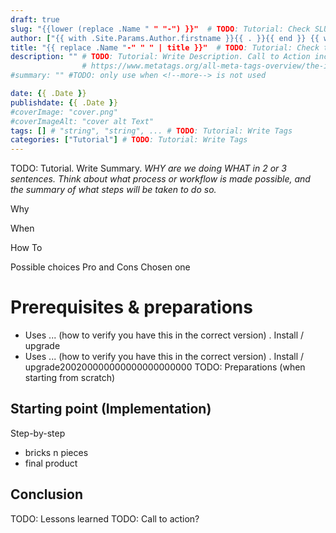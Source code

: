 ```yaml
---
draft: true
slug: "{{lower (replace .Name " " "-") }}"  # TODO: Tutorial: Check SLUG.
author: ["{{ with .Site.Params.Author.firstname }}{{ . }}{{ end }} {{ with .Site.Params.Author.lastname }}{{ . }}{{ end }}"]
title: "{{ replace .Name "-" " " | title }}"  # TODO: Tutorial: Check title. What is the page about in 60-64 characters?
description: "" # TODO: Tutorial: Write Description. Call to Action including Primary Keyword & Secondary Keyword in max 130 characters
                # https://www.metatags.org/all-meta-tags-overview/the-important-meta-tags/meta-name-description/
#summary: "" #TODO: only use when <!--more--> is not used

date: {{ .Date }}
publishdate: {{ .Date }}
#coverImage: "cover.png"
#coverImageAlt: "cover alt Text"
tags: [] # "string", "string", ... # TODO: Tutorial: Write Tags
categories: ["Tutorial"] # TODO: Tutorial: Write Tags
---
```


TODO: Tutorial. Write Summary. 
_WHY are we doing WHAT in 2 or 3 sentences. Think about what process or workflow is made possible, and the summary of what steps will be taken to do so._

<!--more-->

Why

When

How To

Possible choices
Pro and Cons
Chosen one


# Prerequisites & preparations

- Uses ... (how to verify you have this in the correct version) . Install / upgrade
- Uses ... (how to verify you have this in the correct version) . Install / upgrade200200000000000000000000
TODO: Preparations (when starting from scratch)

## Starting point (Implementation)
Step-by-step
- bricks n pieces
- final product

## Conclusion
TODO: Lessons learned
TODO: Call to action? 